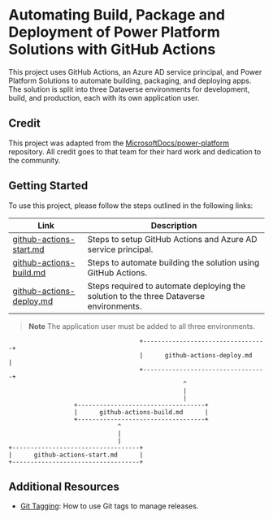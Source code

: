 # Automating Build, Package and Deployment of Power Platform Solutions with GitHub Actions

This project uses GitHub Actions, an Azure AD service principal, and Power Platform Solutions to automate building, packaging, and deploying apps. The solution is split into three Dataverse environments for development, build, and production, each with its own application user.

## Credit

This project was adapted from the [MicrosoftDocs/power-platform](https://github.com/MicrosoftDocs/power-platform/tree/main/power-platform/alm/tutorials) repository. All credit goes to that team for their hard work and dedication to the community.

## Getting Started

To use this project, please follow the steps outlined in the following links:

| Link                                          | Description                                                                                                                                                                                                 |
| --------------------------------------------- | ----------------------------------------------------------------------------------------------------------------------------------------------------------------------------------------------------------- |
| [github-actions-start.md](https://github.com/MicrosoftDocs/power-platform/blob/main/power-platform/alm/tutorials/github-actions-start.md)   | Steps to setup GitHub Actions and Azure AD service principal.                                                                                    |
| [github-actions-build.md](https://github.com/MicrosoftDocs/power-platform/blob/main/power-platform/alm/tutorials/github-actions-build.md)   | Steps to automate building the solution using GitHub Actions.                                                                                                              |
| [github-actions-deploy.md](https://github.com/MicrosoftDocs/power-platform/blob/main/power-platform/alm/tutorials/github-actions-deploy.md) | Steps required to automate deploying the solution to the three Dataverse environments.                                                                                              |

> **Note**
> The application user must be added to all three environments.

````
                                    +----------------------------------+
                                    |      github-actions-deploy.md    |
                                    +----------------------------------+
                                                ^
                                                |                        
                                                |               
                  +-----------------------------------+     
                  |      github-actions-build.md      |     
                  +-----------------------------------+
                              ^    
                              |                     
                              |               
+-----------------------------------+     
|      github-actions-start.md      |
+-----------------------------------+
````

## Additional Resources

- [Git Tagging](https://git-scm.com/book/en/v2/Git-Basics-Tagging): How to use Git tags to manage releases.

